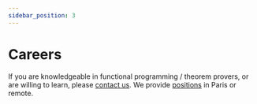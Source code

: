 ```yaml
---
sidebar_position: 3
---
```

# Careers
If you are knowledgeable in functional programming / theorem provers, or are willing to learn, please <a href="mailto:&#099;&#111;&#110;&#116;&#097;&#099;&#116;&#064;&#102;&#111;&#111;&#098;&#097;&#114;&#046;&#108;&#097;&#110;&#100;">contact us</a>. We provide [positions](jobs/formal-verification-ocaml-foobar-land.pdf) in Paris or remote.
